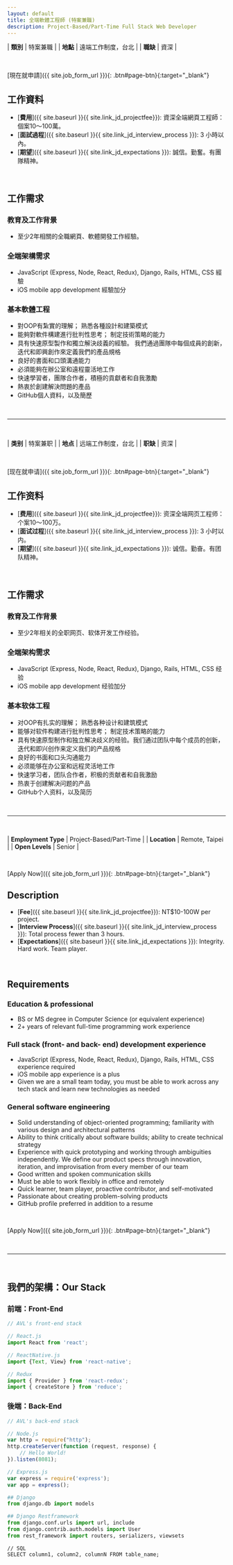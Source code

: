 ```yaml
---
layout: default
title: 全端軟體工程師 (特案兼職)
description: Project-Based/Part-Time Full Stack Web Developer
---
```


<a name="zh-tw"></a>

| **類別** | 特案兼職 |
| **地點** | 遠端工作制度，台北 |
| **職缺** | 資深 |

<br>

[現在就申請]({{ site.job_form_url }}){: .btn#page-btn}{:target="_blank"}

## 工作資料
- [**費用**]({{ site.baseurl }}{{ site.link_jd_projectfee}}): 資深全端網頁工程師：個案10～100萬。
- [**面試過程**]({{ site.baseurl }}{{ site.link_jd_interview_process }}): 3 小時以內。
- [**期望**]({{ site.baseurl }}{{ site.link_jd_expectations }}): 誠信。勤奮。有團隊精神。

<br>

## 工作需求

### 教育及工作背景
- 至少2年相關的全職網頁、軟體開發工作經驗。

### 全端架構需求
- JavaScript (Express, Node, React, Redux), Django, Rails, HTML, CSS 經驗
- iOS mobile app development 經驗加分

### 基本軟體工程
- 對OOP有紮實的理解； 熟悉各種設計和建築模式
- 能夠對軟件構建進行批判性思考； 制定技術策略的能力
- 具有快速原型製作和獨立解決歧義的經驗。 我們通過團隊中每個成員的創新，迭代和即興創作來定義我們的產品規格
- 良好的書面和口頭溝通能力
- 必須能夠在辦公室和遠程靈活地工作
- 快速學習者，團隊合作者，積極的貢獻者和自我激勵
- 熱衷於創建解決問題的產品
- GitHub個人資料，以及簡歷

<br>

---

<br>

<a name="zh-cn"></a>

| **类别** | 特案兼职 |
| **地点** | 远端工作制度，台北 |
| **职缺** | 资深 |

<br>

[现在就申请]({{ site.job_form_url }}){: .btn#page-btn}{:target="_blank"}

## 工作资料
- [**费用**]({{ site.baseurl }}{{ site.link_jd_projectfee}}): 资深全端网页工程师：个案10～100万。
- [**面试过程**]({{ site.baseurl }}{{ site.link_jd_interview_process }}): 3 小时以内。
- [**期望**]({{ site.baseurl }}{{ site.link_jd_expectations }}): 诚信。勤奋。有团队精神。

<br>

## 工作需求

### 教育及工作背景
- 至少2年相关的全职网页、软体开发工作经验。

### 全端架构需求
- JavaScript (Express, Node, React, Redux), Django, Rails, HTML, CSS 经验
- iOS mobile app development 经验加分

### 基本软体工程
- 对OOP有扎实的理解； 熟悉各种设计和建筑模式
- 能够对软件构建进行批判性思考； 制定技术策略的能力
- 具有快速原型制作和独立解决歧义的经验。我们通过团队中每个成员的创新，迭代和即兴创作来定义我们的产品规格
- 良好的书面和口头沟通能力
- 必须能够在办公室和远程灵活地工作
- 快速学习者，团队合作者，积极的贡献者和自我激励
- 热衷于创建解决问题的产品
- GitHub个人资料，以及简历

<br>

---

<br>

<a name="en"></a>

| **Employment Type** | Project-Based/Part-Time |
| **Location** | Remote, Taipei |
| **Open Levels** | Senior |

<br>

[Apply Now]({{ site.job_form_url }}){: .btn#page-btn}{:target="_blank"}

## Description
- [**Fee**]({{ site.baseurl }}{{ site.link_jd_projectfee}}): NT$10-100W per project.
- [**Interview Process**]({{ site.baseurl }}{{ site.link_jd_interview_process }}): Total process fewer than 3 hours.
- [**Expectations**]({{ site.baseurl }}{{ site.link_jd_expectations }}): Integrity. Hard work. Team player.

<br>

## Requirements

### Education & professional
- BS or MS degree in Computer Science (or equivalent experience)
- 2+ years of relevant full-time programming work experience

### Full stack (front- and back- end) development experience
- JavaScript (Express, Node, React, Redux), Django, Rails, HTML, CSS experience required
- iOS mobile app experience is a plus
- Given we are a small team today, you must be able to work across any tech stack and learn new technologies as needed

### General software engineering
- Solid understanding of object-oriented programming; familiarity with various design and architectural patterns
- Ability to think critically about software builds; ability to create technical strategy
- Experience with quick prototyping and working through ambiguities independently. We define our product specs through innovation, iteration, and improvisation from every member of our team
- Good written and spoken communication skills
- Must be able to work flexibly in office and remotely
- Quick learner, team player, proactive contributor, and self-motivated
- Passionate about creating problem-solving products
- GitHub profile preferred in addition to a resume

<br>

[Apply Now]({{ site.job_form_url }}){: .btn#page-btn}{:target="_blank"}


<br>

---

<br>

## 我們的架構：Our Stack

### 前端：Front-End
```javascript
// AVL's front-end stack

// React.js
import React from 'react';

// ReactNative.js
import {Text, View} from 'react-native';

// Redux
import { Provider } from 'react-redux';
import { createStore } from 'reduce';

```

### 後端：Back-End
```javascript
// AVL's back-end stack

// Node.js
var http = require("http");
http.createServer(function (request, response) {
	// Hello World!
}).listen(8081);

// Express.js
var express = require('express');
var app = express();
```

```python
## Django
from django.db import models

## Django Restframework
from django.conf.urls import url, include
from django.contrib.auth.models import User
from rest_framework import routers, serializers, viewsets
```

```
// SQL
SELECT column1, column2, columnN FROM table_name;
```
